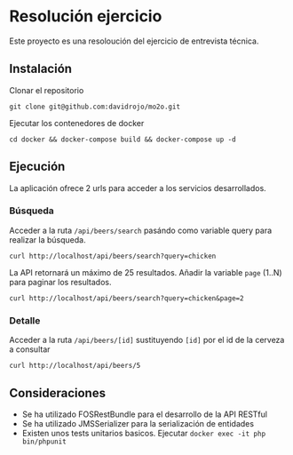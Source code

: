 # Resolución ejercicio 

Este proyecto es una resoloución del ejercicio de entrevista técnica.

## Instalación

Clonar el repositorio

```
git clone git@github.com:davidrojo/mo2o.git
```

Ejecutar los contenedores de docker

```
cd docker && docker-compose build && docker-compose up -d
```

## Ejecución

La aplicación ofrece 2 urls para acceder a los servicios desarrollados.

### Búsqueda

Acceder a la ruta `/api/beers/search` pasándo como variable query para realizar la búsqueda.
 
```
curl http://localhost/api/beers/search?query=chicken
```

La API retornará un máximo de 25 resultados. Añadir la variable `page` (1..N) para paginar los resultados.

```
curl http://localhost/api/beers/search?query=chicken&page=2
```

### Detalle

Acceder a la ruta `/api/beers/[id]` sustituyendo `[id]` por el id de la cerveza a consultar

```
curl http://localhost/api/beers/5
```

## Consideraciones

- Se ha utilizado FOSRestBundle para el desarrollo de la API RESTful
- Se ha utilizado JMSSerializer para la serialización de entidades
- Existen unos tests unitarios basicos. Ejecutar `docker exec -it php bin/phpunit`